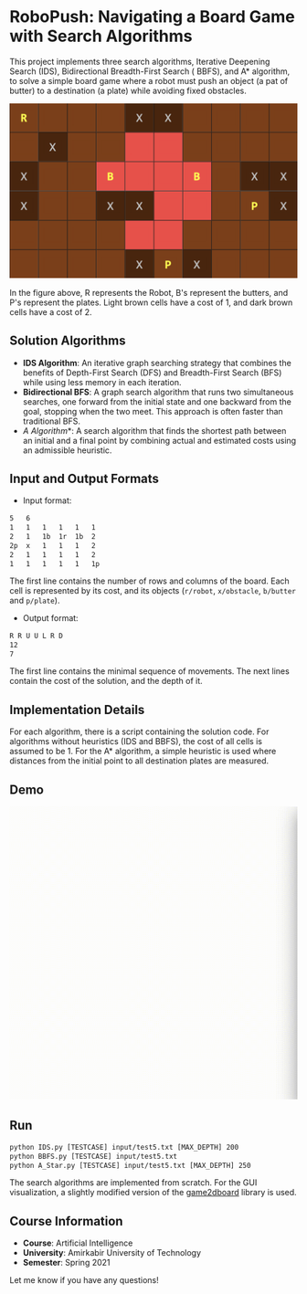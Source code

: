 # RoboPush: Navigating a Board Game with Search Algorithms

This project implements three search algorithms, Iterative Deepening Search (IDS), Bidirectional Breadth-First Search (
BBFS), and A* algorithm, to solve a simple board game where a robot must push an object (a pat of butter) to a
destination (a plate) while avoiding fixed obstacles.

![Sample Problem](docs/sample.png)

In the figure above, R represents the Robot, B's represent the butters, and P's represent the plates. Light brown cells
have a cost of 1, and dark brown cells have a cost of 2.

## Solution Algorithms

- **IDS Algorithm**: An iterative graph searching strategy that combines the benefits of Depth-First Search (DFS) and
  Breadth-First Search (BFS) while using less memory in each iteration.
- **Bidirectional BFS**: A graph search algorithm that runs two simultaneous searches, one forward from the initial
  state and one backward from the goal, stopping when the two meet. This approach is often faster than traditional
  BFS.
- **A* Algorithm**: A search algorithm that finds the shortest path between an initial and a final point by combining
  actual and estimated costs using an admissible heuristic.

## Input and Output Formats

- Input format:

```
5	6
1	1	1	1	1	1
2	1	1b	1r	1b	2
2p	x	1	1	1	2
2	1	1	1	1	2
1	1	1	1	1	1p
```

The first line contains the number of rows and columns of the board. Each cell is represented by its cost, and its
objects (`r/robot`, `x/obstacle`, `b/butter` and `p/plate`).

- Output format:

```
R R U U L R D
12
7
```

The first line contains the minimal sequence of movements. The next lines contain the cost of the solution, and the
depth of it.

## Implementation Details

For each algorithm, there is a script containing the solution code. For algorithms without heuristics (IDS and BBFS),
the cost of all cells is assumed to be 1. For the A* algorithm, a simple heuristic is used where distances from the
initial point to all destination plates are measured.

## Demo

![Sample Run](docs/run.gif)

## Run

```
python IDS.py [TESTCASE] input/test5.txt [MAX_DEPTH] 200
python BBFS.py [TESTCASE] input/test5.txt
python A_Star.py [TESTCASE] input/test5.txt [MAX_DEPTH] 250
```

The search algorithms are implemented from scratch. For the GUI visualization, a slightly modified version of
the [game2dboard](https://github.com/mjbrusso/game2dboard/) library is used.

## Course Information

- **Course**: Artificial Intelligence
- **University**: Amirkabir University of Technology
- **Semester**: Spring 2021

Let me know if you have any questions!
